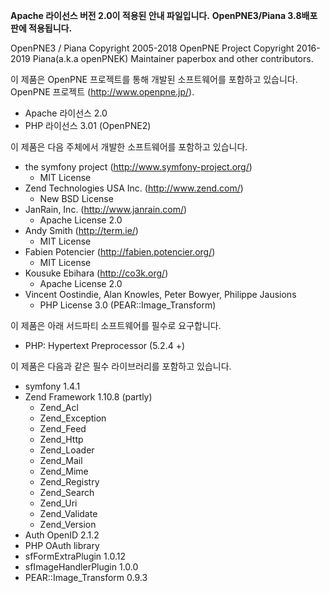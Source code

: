 **Apache 라이선스 버전 2.0이 적용된 안내 파일입니다.**
**OpenPNE3/Piana 3.8배포판에 적용됩니다.**

OpenPNE3 / Piana
Copyright 2005-2018 OpenPNE Project
Copyright 2016-2019 Piana(a.k.a openPNEK) Maintainer paperbox and other contributors.

이 제품은 OpenPNE 프로젝트를 통해 개발된 소프트웨어를 포함하고 있습니다.
OpenPNE 프로젝트 (http://www.openpne.jp/).
  - Apache 라이선스 2.0
  - PHP 라이선스 3.01 (OpenPNE2)

이 제품은 다음 주체에서 개발한 소프트웨어를 포함하고 있습니다.
  - the symfony project (http://www.symfony-project.org/)
    - MIT License
  - Zend Technologies USA Inc. (http://www.zend.com/)
    - New BSD License
  - JanRain, Inc. (http://www.janrain.com/)
    - Apache License 2.0
  - Andy Smith (http://term.ie/)
    - MIT License
  - Fabien Potencier (http://fabien.potencier.org/)
    - MIT License
  - Kousuke Ebihara (http://co3k.org/)
    - Apache License 2.0
  - Vincent Oostindie, Alan Knowles, Peter Bowyer, Philippe Jausions
    - PHP License 3.0 (PEAR::Image_Transform)

이 제품은 아래 서드파티 소프트웨어를 필수로 요구합니다.
  - PHP: Hypertext Preprocessor (5.2.4 +)

이 제품은 다음과 같은 필수 라이브러리를 포함하고 있습니다.
  - symfony 1.4.1
  - Zend Framework 1.10.8 (partly)
    - Zend_Acl
    - Zend_Exception
    - Zend_Feed
    - Zend_Http
    - Zend_Loader
    - Zend_Mail
    - Zend_Mime
    - Zend_Registry
    - Zend_Search
    - Zend_Uri
    - Zend_Validate
    - Zend_Version
  - Auth OpenID 2.1.2
  - PHP OAuth library
  - sfFormExtraPlugin 1.0.12
  - sfImageHandlerPlugin 1.0.0
  - PEAR::Image_Transform 0.9.3
